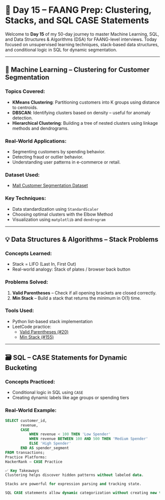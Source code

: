 # 🚀 Day 15 – FAANG Prep: Clustering, Stacks, and SQL CASE Statements

Welcome to **Day 15** of my 50-day journey to master Machine Learning, SQL, and Data Structures & Algorithms (DSA) for FAANG-level interviews. Today focused on unsupervised learning techniques, stack-based data structures, and conditional logic in SQL for dynamic segmentation.

---

## 📘 Machine Learning – Clustering for Customer Segmentation

### Topics Covered:
- **KMeans Clustering**: Partitioning customers into K groups using distance to centroids.
- **DBSCAN**: Identifying clusters based on density – useful for anomaly detection.
- **Hierarchical Clustering**: Building a tree of nested clusters using linkage methods and dendrograms.

### Real-World Applications:
- Segmenting customers by spending behavior.
- Detecting fraud or outlier behavior.
- Understanding user patterns in e-commerce or retail.

### Dataset Used:
- [Mall Customer Segmentation Dataset](https://www.kaggle.com/vjchoudhary7/customer-segmentation)

### Key Techniques:
- Data standardization using `StandardScaler`
- Choosing optimal clusters with the Elbow Method
- Visualization using `matplotlib` and `dendrogram`

---

## 💡 Data Structures & Algorithms – Stack Problems

### Concepts Learned:
- Stack = LIFO (Last In, First Out)
- Real-world analogy: Stack of plates / browser back button

### Problems Solved:
1. **Valid Parentheses** – Check if all opening brackets are closed correctly.
2. **Min Stack** – Build a stack that returns the minimum in O(1) time.

### Tools Used:
- Python list-based stack implementation
- LeetCode practice:
  - [Valid Parentheses (#20)](https://leetcode.com/problems/valid-parentheses/)
  - [Min Stack (#155)](https://leetcode.com/problems/min-stack/)

---

## 🗃️ SQL – CASE Statements for Dynamic Bucketing

### Concepts Practiced:
- Conditional logic in SQL using `CASE`
- Creating dynamic labels like age groups or spending tiers

### Real-World Example:
```sql
SELECT customer_id,
       revenue,
       CASE
           WHEN revenue < 100 THEN 'Low Spender'
           WHEN revenue BETWEEN 100 AND 500 THEN 'Medium Spender'
           ELSE 'High Spender'
       END AS spender_segment
FROM transactions;
Practice Platforms:
HackerRank – CASE Practice

✅ Key Takeaways
Clustering helps discover hidden patterns without labeled data.

Stacks are powerful for expression parsing and tracking state.

SQL CASE statements allow dynamic categorization without creating new tables or columns.


